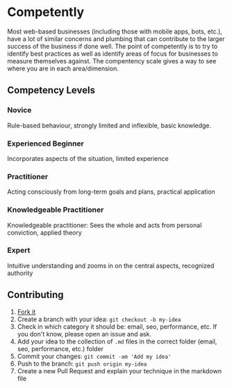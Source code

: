 # Competently

Most web-based businesses (including those with mobile apps, bots, etc.), have a lot of similar concerns and plumbing that can contribute to the larger success of the business if done well.  The point of competently is to try to identify best practices as well as identify areas of focus for businesses to measure themselves against.  The compentency scale gives a way to see where you are in each area/dimension.

<a name="competency-levels"></a>
## Competency Levels

### Novice

Rule-based behaviour, strongly limited and inflexible, basic knowledge.

### Experienced Beginner

Incorporates aspects of the situation, limited experience

### Practitioner

Acting consciously from long-term goals and plans, practical application

### Knowledgeable Practitioner

Knowledgeable practitioner: Sees the whole and acts from personal conviction, applied theory

### Expert

Intuitive understanding and zooms in on the central aspects, recognized authority


## Contributing

1. [Fork it](https://github.com/competently/web)
2. Create a branch with your idea: `git checkout -b my-idea`
3. Check in which category it should be: email, seo, performance, etc. If you don't know, please open an issue and ask.
4. Add your idea to the collection of `.md` files in the correct folder (email, seo, performance, etc.) folder
5. Commit your changes: `git commit -am 'Add my idea'`
6. Push to the branch: `git push origin my-idea`
7. Create a new Pull Request and explain your technique in the markdown file
